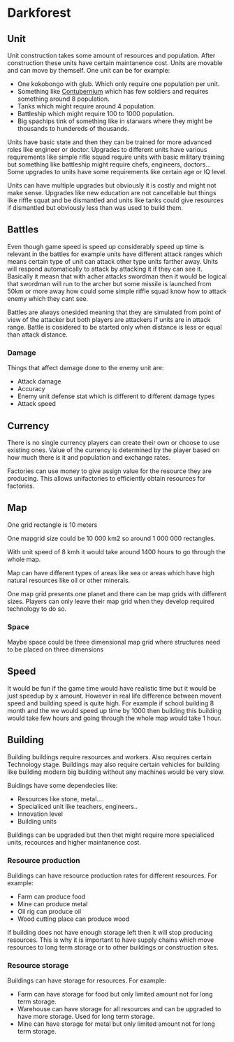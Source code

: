 # Darkforest

## Unit

Unit construction takes some amount of resources and population. After construction these units have certain maintanence cost. Units are movable and can move by themself. One unit can be for example:
- One kokobongo with glub. Which only require one population per unit.
- Something like [Contubernium](https://en.wikipedia.org/wiki/Contubernium_(Roman_army_unit)) which has few soldiers and requires something around 8 population.
- Tanks which might require around 4 population.
- Battleship which might require 100 to 1000 population.
- Big spachips tink of something like in starwars where they might be thousands to hundereds of thousands.

Units have basic state and then they can be trained for more advanced roles like engineer or doctor. Upgrades to different units have various requirements like simple rifle squad require units with basic military training but something like battleship might require chefs, engineers, doctors... Some upgrades to units have some requirements like certain age or IQ level.

Units can have multiple upgrades but obviously it is costly and might not make sense. Upgrades like new education are not cancellable but things like riffle squat and be dismantled and units like tanks could give resources if dismantled but obviously less than was used to build them.

## Battles

Even though game speed is speed up considerably speed up time is relevant in the battles for example units have different attack ranges which means certain type of unit can attack other type units farther away. Units will respond automatically to attack by attacking it if they can see it. Basically it measn that with acher attacks swordman then it would be logical that swordman will run to the archer but some missile is launched from 50km or more away how could some simple riffle squad know how to attack enemy which they cant see.

Battles are always onesided meaning that they are simulated from point of view of the attacker but both players are attackers if units are in attack range. Battle is cosidered to be started only when distance is less or equal than attack distance.

### Damage

Things that affect damage done to the enemy unit are:
- Attack damage
- Accuracy
- Enemy unit defense stat which is different to different damage types
- Attack speed

## Currency
There is no single currency players can create their own or choose to use existing ones. Value of the currency is determined by the player based on how much there is it and population and exchange rates.

Factories can use money to give assign value for the resource they are producing.  This allows unifactories to efficiently obtain resources for factories.

## Map
One grid rectangle is 10 meters

One mapgrid size could be 10 000 km2 so around 1 000 000 rectangles.

With unit speed of 8 kmh it would take around 1400 hours to go through the whole map.

Map can have different types of areas like sea or areas which have high natural resources like oil or other minerals.

One map grid presents one planet and there can be map grids with different sizes. Players can only leave their map grid when they develop required technology to do so.

### Space

Maybe space could be three dimensional map grid where structures need to be placed on three dimensions

## Speed

It would be fun if the game time would have realistic time but it would be just speedup by x amount. However in real life difference between movent speed and building speed is quite high. For example if school building 8 month and the we would speed up time by 1000 then building this building would take few hours and going through the whole map would take 1 hour. 

## Building

Building buildings require resources and workers. Also requires certain Technology stage. Buildings may also require certain vehicles for building like building modern big building without any machines would be very slow.

Buidings have some dependecies like:
- Resources like stone, metal....
- Specialiced unit like teachers, engineers..
- Innovation level
- Building units

Buildings can be upgraded but then thet might require more specialiced units, recources and higher maintanence cost.

### Resource production

Buildings can have resource production rates for different resources. For example:
- Farm can produce food
- Mine can produce metal
- Oil rig can produce oil
- Wood cutting place can produce wood

If building does not have enough storage left then it will stop producing resources. This is why it is important to have supply chains which move resources to long term storage or to other buildings or construction sites.

### Resource storage

Buildings can have storage for resources. For example:
- Farm can have storage for food but only limited amount not for long term storage.
- Warehouse can have storage for all resources and can be upgraded to have more storage. Used for long term storage.
- Mine can have storage for metal but only limited amount not for long term storage.



